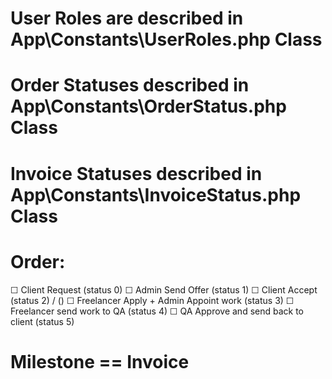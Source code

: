 # User Roles are described in App\Constants\UserRoles.php Class
# Order Statuses described in App\Constants\OrderStatus.php Class
# Invoice Statuses described in App\Constants\InvoiceStatus.php Class
 # Order:
   ☐ Client Request (status 0)
   ☐ Admin Send Offer (status 1)
   ☐ Client Accept (status 2) / ()
   ☐ Freelancer Apply + Admin Appoint work (status 3)
   ☐ Freelancer send work to QA (status 4)
   ☐ QA Approve and send back to client (status 5)

 # Milestone == Invoice
